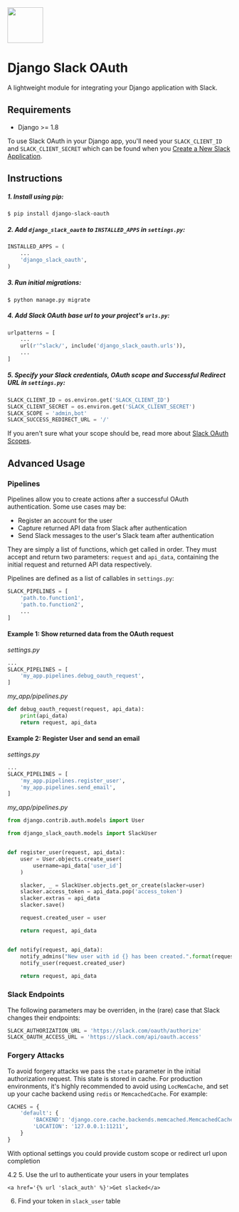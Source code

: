 <img src="http://i.imgur.com/YF8yAJS.png" width="80">

# Django Slack OAuth

A lightweight module for integrating your Django application with Slack.

## Requirements

- Django >= 1.8

To use Slack OAuth in your Django app, you'll need your `SLACK_CLIENT_ID` and `SLACK_CLIENT_SECRET` which can be found when you [Create a New Slack Application](https://api.slack.com/applications).


## Instructions

##### 1. Install using pip:

```$ pip install django-slack-oauth```

##### 2. Add `django_slack_oauth` to `INSTALLED_APPS` in `settings.py`:

```python
INSTALLED_APPS = (
    ...
    'django_slack_oauth',
)
```

##### 3. Run initial migrations:
```
$ python manage.py migrate
```

##### 4. Add Slack OAuth base url to your project's `urls.py`:

```python
urlpatterns = [
    ...
    url(r'^slack/', include('django_slack_oauth.urls')),
    ...
]
```

##### 5. Specify your Slack credentials, OAuth scope and Successful Redirect URL in `settings.py`:

```python
SLACK_CLIENT_ID = os.environ.get('SLACK_CLIENT_ID')
SLACK_CLIENT_SECRET = os.environ.get('SLACK_CLIENT_SECRET')
SLACK_SCOPE = 'admin,bot'
SLACK_SUCCESS_REDIRECT_URL = '/'
```
If you aren't sure what your scope should be, read more about [Slack OAuth Scopes](https://api.slack.com/docs/oauth-scopes).


## Advanced Usage

### Pipelines

Pipelines allow you to create actions after a successful OAuth authentication. Some use cases may be:

- Register an account for the user
- Capture returned API data from Slack after authentication
- Send Slack messages to the user's Slack team after authentication

They are simply a list of functions, which get called in order. They must accept and return two parameters: `request` and `api_data`, containing the initial request and returned API data respectively.

Pipelines are defined as a list of callables in `settings.py`:

```python
SLACK_PIPELINES = [
    'path.to.function1',
    'path.to.function2',
    ...
]
```

#### Example 1: Show returned data from the OAuth request

*settings.py*

```python
...
SLACK_PIPELINES = [
    'my_app.pipelines.debug_oauth_request',
]
```

*my_app/pipelines.py*

```python
def debug_oauth_request(request, api_data):
    print(api_data)
    return request, api_data
```

#### Example 2: Register User and send an email

*settings.py*

```python
...
SLACK_PIPELINES = [
    'my_app.pipelines.register_user',
    'my_app.pipelines.send_email',
]
```

*my_app/pipelines.py*

```python
from django.contrib.auth.models import User

from django_slack_oauth.models import SlackUser


def register_user(request, api_data):
    user = User.objects.create_user(
        username=api_data['user_id']
    )

    slacker, _ = SlackUser.objects.get_or_create(slacker=user)
    slacker.access_token = api_data.pop('access_token')
    slacker.extras = api_data
    slacker.save()

    request.created_user = user

    return request, api_data


def notify(request, api_data):
    notify_admins("New user with id {} has been created.".format(request.created_user))
    notify_user(request.created_user)
    
    return request, api_data
```


### Slack Endpoints

The following parameters may be overriden, in the (rare) case that Slack changes their endpoints:

```python
SLACK_AUTHORIZATION_URL = 'https://slack.com/oauth/authorize'
SLACK_OAUTH_ACCESS_URL = 'https://slack.com/api/oauth.access'
```

### Forgery Attacks

To avoid forgery attacks we pass the `state` parameter in the initial authorization request. This state is stored in cache. For production environments, it's highly recommended to avoid using `LocMemCache`, and set up your cache backend using `redis` or `MemcachedCache`. For example:

```python
CACHES = {
    'default': {
        'BACKEND': 'django.core.cache.backends.memcached.MemcachedCache',
        'LOCATION': '127.0.0.1:11211',
    }
}
```


With optional settings you could provide custom scope or redirect url upon completion

4.2 
5. Use the url to authenticate your users in your templates

``<a href='{% url 'slack_auth' %}'>Get slacked</a>``

6. Find your token in ``slack_user`` table
